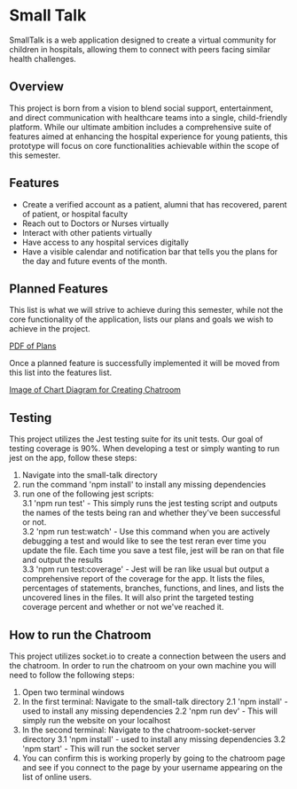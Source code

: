 # Small Talk
SmallTalk is a web application designed to create a virtual community for children in hospitals, allowing them to connect with peers facing similar health challenges.

## Overview
This project is born from a vision to blend social support, entertainment, and direct communication with healthcare teams into a single, child-friendly platform. While our ultimate ambition includes a comprehensive suite of features aimed at enhancing the hospital experience for young patients, this prototype will focus on core functionalities achievable within the scope of this semester.

## Features
- Create a verified account as a patient, alumni that has recovered, parent of patient, or hospital faculty
- Reach out to Doctors or Nurses virtually
- Interact with other patients virtually
- Have access to any hospital services digitally
- Have a visible calendar and notification bar that tells you the plans for the day and future events of the month.

## Planned Features
This list is what we will strive to achieve during this semester, while not the core functionality of the application, lists our plans and goals we wish to achieve in the project. 

[PDF of Plans](https://github.com/UNLV-CS472-672/2024-S-GROUP4-SMTK/blob/main/docs/img/PlannedFeatures.pdf)

Once a planned feature is successfully implemented it will be moved from this list into the features list.

[Image of Chart Diagram for Creating Chatroom](https://github.com/UNLV-CS472-672/2024-S-GROUP4-SMTK/blob/main/docs/img/chatroomChart.png)

## Testing
This project utilizes the Jest testing suite for its unit tests. Our goal of testing coverage is 90%. When developing a test or simply wanting to run jest on the app, follow these steps:

1. Navigate into the small-talk directory
2. run the command 'npm install' to install any missing dependencies
3. run one of the following jest scripts:  
    3.1 'npm run test' - This simply runs the jest testing script and outputs the names of the tests being ran and whether they've been successful or not.  
    3.2 'npm run test:watch' - Use this command when you are actively debugging a test and would like to see the test reran ever time you update the file. Each time you save a test file, jest will be ran on that file and output the results  
    3.3 'npm run test:coverage' - Jest will be ran like usual but output a comprehensive report of the coverage for the app. It lists the files, percentages of statements, branches, functions, and lines, and lists the uncovered lines in the files. It will also print the targeted testing coverage percent and whether or not we've reached it.  

## How to run the Chatroom
This project utilizes socket.io to create a connection between the users and the chatroom. In order to run the chatroom on your own machine you will need to follow the following steps:

1. Open two terminal windows
2. In the first terminal: Navigate to the small-talk directory 
    2.1 'npm install' - used to install any missing dependencies
    2.2 'npm run dev' - This will simply run the website on your localhost 
3. In the second terminal: Navigate to the chatroom-socket-server directory
    3.1 'npm install' - used to install any missing dependencies
    3.2 'npm start' - This will run the socket server 
4. You can confirm this is working properly by going to the chatroom page and see if you connect to the page by your username appearing on the list of online users. 